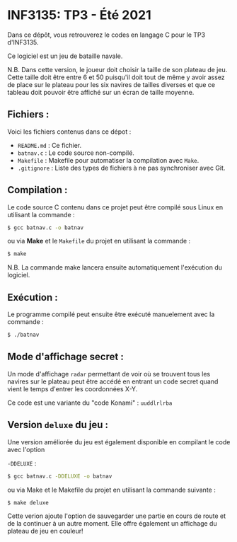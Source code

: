 # INF3135: TP3 - Été 2021
Dans ce dépôt, vous retrouverez le codes en langage C pour le TP3 d'INF3135.

Ce logiciel est un jeu de bataille navale. 

N.B. Dans cette version, le joueur doit choisir la taille de son plateau de jeu. Cette taille doit être entre 6 et 50 puisqu'il doit tout de même y avoir assez de place sur le plateau pour les six navires de tailles diverses et que ce tableau doit pouvoir être affiché sur un écran de taille moyenne.

## Fichiers :
Voici les fichiers contenus dans ce dépot :

* `README.md` : Ce fichier.
* `batnav.c` : Le code source non-compilé.
* `Makefile` : Makefile pour automatiser la compilation avec `Make`.
* `.gitignore` : Liste des types de fichiers à ne pas synchroniser avec Git.

## Compilation :
Le code source C contenu dans ce projet peut être compilé sous Linux en utilisant la commande :
```sh
$ gcc batnav.c -o batnav
```
ou via **Make** et le `Makefile` du projet en utilisant la commande :

```sh
$ make
```
N.B. La commande make lancera ensuite automatiquement l'exécution du logiciel.

## Exécution :
Le programme compilé peut ensuite être exécuté manuelement avec la commande :
```sh
$ ./batnav
```

## Mode d'affichage secret :

Un mode d'affichage `radar` permettant de voir où se trouvent tous les navires sur le plateau peut être accédé en entrant un code secret quand vient le temps d'entrer les coordonnées X-Y.

Ce code est une variante du "code Konami" : `uuddlrlrba`

## Version `deluxe` du jeu :

Une version améliorée du jeu est également disponible en compilant le code avec l'option

 `-DDELUXE` : 
```sh
$ gcc batnav.c -DDELUXE -o batnav
```
ou via Make et le Makefile du projet en utilisant la commande suivante :

```sh
$ make deluxe
```
Cette verion ajoute l'option de sauvegarder une partie en cours de route et de la continuer à un autre moment. Elle offre également un affichage  du plateau de jeu en couleur!
